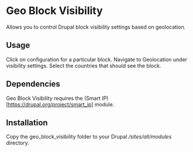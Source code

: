 Geo Block Visibility
====================

Allows you to control Drupal block visibility settings based on geolocation.

Usage
-----

Click on configuration for a particular block. Navigate to Geolocation under visibility settings. Select the countries that should see the block.

Dependencies
------------

Geo Block Visibility requires the (Smart IP)[https://drupal.org/project/smart_ip] module.

Installation
------------

Copy the geo_block_visibility folder to your Drupal */sites/all/modules* directory.